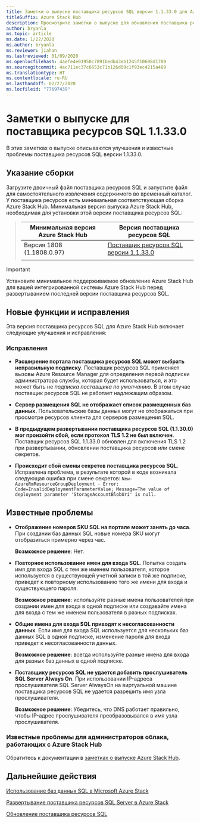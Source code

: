 ```yaml
---
title: Заметки о выпуске поставщика ресурсов SQL версии 1.1.33.0 для Azure Stack Hub
titleSuffix: Azure Stack Hub
description: Просмотрите заметки о выпуске для обновления поставщика ресурсов SQL версии 1.1.33.0 для Azure Stack Hub.
author: bryanla
ms.topic: article
ms.date: 1/22/2020
ms.author: bryanla
ms.reviewer: jiahan
ms.lastreviewed: 01/09/2020
ms.openlocfilehash: 4aefe4e01950c7891bedb43eb1245f10608d1709
ms.sourcegitcommit: 4ac711ec37c6653c71b126d09c1f93ec4215a489
ms.translationtype: HT
ms.contentlocale: ru-RU
ms.lasthandoff: 02/27/2020
ms.locfileid: "77697439"
---
```

# <a name="sql-resource-provider-11330-release-notes"></a>Заметки о выпуске для поставщика ресурсов SQL 1.1.33.0

В этих заметках о выпуске описываются улучшения и известные проблемы поставщика ресурсов SQL версии 1.1.33.0.

## <a name="build-reference"></a>Указание сборки
Загрузите двоичный файл поставщика ресурсов SQL и запустите файл для самостоятельного извлечения содержимого во временный каталог. У поставщика ресурсов есть минимальная соответствующая сборка Azure Stack Hub. Минимальная версия выпуска Azure Stack Hub, необходимая для установки этой версии поставщика ресурсов SQL:

> |Минимальная версия Azure Stack Hub|Версия поставщика ресурсов SQL|
> |-----|-----|
> |Версия 1808 (1.1808.0.97)|[Поставщик ресурсов SQL версии 1.1.33.0](https://aka.ms/azurestacksqlrp11330)|  
> |     |     |

> [!IMPORTANT]
> Установите минимальное поддерживаемое обновление Azure Stack Hub для вашей интегрированной системы Azure Stack Hub перед развертыванием последней версии поставщика ресурсов SQL.

## <a name="new-features-and-fixes"></a>Новые функции и исправления
Эта версия поставщика ресурсов SQL для Azure Stack Hub включает следующие улучшения и исправления:

### <a name="fixes"></a>Исправления

- **Расширение портала поставщика ресурсов SQL может выбрать неправильную подписку**. Поставщик ресурсов SQL применяет вызовы Azure Resource Manager для определения первой подписки администратора службы, которая будет использоваться, и это может быть не *подписка поставщика по умолчанию*. В этом случае поставщик ресурсов SQL не работает надлежащим образом.

- **Сервер размещения SQL не отображает список размещенных баз данных.** Пользовательские базы данных могут не отображаться при просмотре ресурсов клиента для серверов размещения SQL.

- **В предыдущем развертывании поставщика ресурсов SQL (1.1.30.0) мог произойти сбой, если протокол TLS 1.2 не был включен**. Поставщик ресурсов SQL 1.1.33.0 обновлен для включения TLS 1.2 при развертывании, обновлении поставщика ресурсов или смене секретов.

- **Происходит сбой смены секретов поставщика ресурсов SQL**. Исправлена проблема, в результате которой в коде возникала следующая ошибка при смене секретов: `New-AzureRmResourceGroupDeployment - Error: Code=InvalidDeploymentParameterValue; Message=The value of deployment parameter 'StorageAccountBlobUri' is null.`

## <a name="known-issues"></a>Известные проблемы

- **Отображение номеров SKU SQL на портале может занять до часа**. При создании баз данных SQL новые номера SKU могут отобразиться примерно через час.

    **Возможное решение**: Нет.

- **Повторное использование имен для входа SQL**. Попытка создать имя для входа SQL с тем же именем пользователя, которое используется в существующей учетной записи в той же подписке, приведет к повторному использованию того же имени для входа и существующего пароля.

    **Возможное решение**: используйте разные имена пользователей при создании имен для входа в одной подписке или создавайте имена для входа с тем же именем пользователя в разных подписках.

- **Общие имена для входа SQL приводят к несогласованности данных**. Если имя для входа SQL используется для нескольких баз данных SQL в одной подписке, изменение пароля для входа приведет к несогласованности данных.

    **Возможное решение**: всегда используйте разные имена для входа для разных баз данных в одной подписке.

- **Поставщику ресурсов SQL не удается добавить прослушиватель SQL Server Always On**. При использовании IP-адреса прослушивателя SQL Server AlwaysOn на виртуальной машине поставщика ресурсов SQL не удается разрешить имя узла прослушивателя.

    **Возможное решение**: Убедитесь, что DNS работает правильно, чтобы IP-адрес прослушивателя преобразовывался в имя узла прослушивателя.

### <a name="known-issues-for-cloud-admins-operating-azure-stack-hub"></a>Известные проблемы для администраторов облака, работающих с Azure Stack Hub
Обратитесь к документации в [заметках о выпуске Azure Stack Hub](azure-stack-servicing-policy.md).

## <a name="next-steps"></a>Дальнейшие действия
[Использование баз данных SQL в Microsoft Azure Stack](azure-stack-sql-resource-provider.md)

[Развертывание поставщика ресурсов SQL Server в Azure Stack](azure-stack-sql-resource-provider-deploy.md#prerequisites)

[Обновление поставщика ресурсов SQL](azure-stack-sql-resource-provider-update.md)